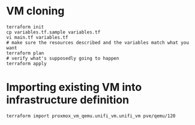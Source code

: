 # VM cloning

    terraform init
    cp variables.tf.sample variables.tf
    vi main.tf variables.tf
    # make sure the resources described and the variables match what you want
    terraform plan
    # verify what's supposedly going to happen
    terraform apply


# Importing existing VM into infrastructure definition

    terraform import proxmox_vm_qemu.unifi_vm.unifi_vm pve/qemu/120
